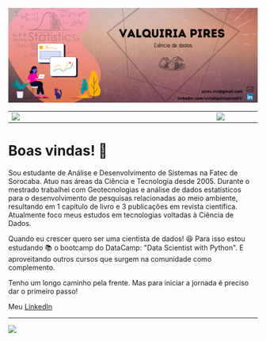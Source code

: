 ![capa github](https://github.com/KyraPires/KyraPires/blob/main/images/ValquiriaPires_capa2.png)  


<center>
  <table>
    <tr>
        <td><img width="400px" align="left" src="https://github-readme-stats.vercel.app/api/top-langs/?username=KyraPires&hide=html&layout=compact&theme=buefy" /></td>
        <td><img width="495px" align="left" src="https://github-readme-stats.vercel.app/api?username=KyraPires&theme=buefy"/></td>
    </tr>   
  </table>
</center>  

# Boas vindas! 👋

Sou estudante de Análise e Desenvolvimento de Sistemas na Fatec de Sorocaba. Atuo nas áreas da Ciência e Tecnologia desde 2005. Durante o mestrado trabalhei com Geotecnologias e análise de dados estatísticos para o desenvolvimento de pesquisas relacionadas ao meio ambiente, resultando em 1 capítulo de livro e 3 publicações em revista científica. Atualmente foco meus estudos em tecnologias voltadas à Ciência de Dados.

Quando eu crescer quero ser uma cientista de dados! :satisfied: Para isso estou estudando :books: o bootcamp do DataCamp: "Data Scientist with Python". E aproveitando outros cursos que surgem na comunidade como complemento.

Tenho um longo caminho pela frente. Mas para iniciar a jornada é preciso dar o primeiro passo!

Meu [LinkedIn](https://www.linkedin.com/in/valquiriapires01/)[](https://github.com/KyraPires/KyraPires/blob/main/images/linkedin.png)

---
![](https://komarev.com/ghpvc/?username=KyraPires&color=green)





